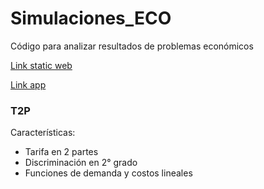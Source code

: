 # Simulaciones_ECO

Código para analizar resultados de problemas económicos

[Link static web](https://barb-cancino.github.io/Simulaciones_ECO/)

[Link app](https://soluciones-eco.onrender.com)

### T2P
Características:
- Tarifa en 2 partes 
- Discriminación en 2° grado
- Funciones de demanda y costos lineales

